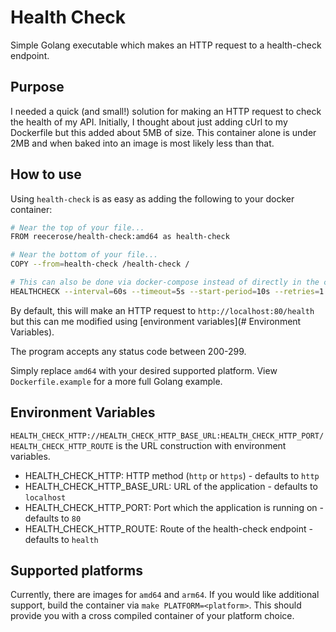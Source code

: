 # Health Check

Simple Golang executable which makes an HTTP request to a health-check endpoint.

## Purpose

I needed a quick (and small!) solution for making an HTTP request to check the health of my API. Initially, I thought about just adding cUrl to my Dockerfile but this added about 5MB of size. This container alone is under 2MB and when baked into an image is most likely less than that.

## How to use

Using `health-check` is as easy as adding the following to your docker container:

```bash
# Near the top of your file...
FROM reecerose/health-check:amd64 as health-check

# Near the bottom of your file...
COPY --from=health-check /health-check /

# This can also be done via docker-compose instead of directly in the container
HEALTHCHECK --interval=60s --timeout=5s --start-period=10s --retries=1 CMD [ "/health-check" ]
```

By default, this will make an HTTP request to `http://localhost:80/health` but this can me modified using [environment variables](# Environment Variables).

The program accepts any status code between 200-299.

Simply replace `amd64` with your desired supported platform. View `Dockerfile.example` for a more full Golang example.

## Environment Variables

`HEALTH_CHECK_HTTP://HEALTH_CHECK_HTTP_BASE_URL:HEALTH_CHECK_HTTP_PORT/HEALTH_CHECK_HTTP_ROUTE` is the URL construction with environment variables.

- HEALTH_CHECK_HTTP: HTTP method (`http` or `https`) - defaults to `http`
- HEALTH_CHECK_HTTP_BASE_URL: URL of the application - defaults to `localhost`
- HEALTH_CHECK_HTTP_PORT: Port which the application is running on  - defaults to `80`
- HEALTH_CHECK_HTTP_ROUTE: Route of the health-check endpoint  - defaults to `health`

## Supported platforms

Currently, there are images for `amd64` and `arm64`. If you would like additional support, build the container via `make PLATFORM=<platform>`. This should provide you with a cross compiled container of your platform choice.
